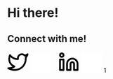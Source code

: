 # Hi there!

## Connect with me!

[![website](./img/twitter-light.svg)](https://twitter.com/Autowinto#gh-light-mode-only)
[![website](./img/twitter-dark.svg)](https://twitter.com/Autowinto#gh-dark-mode-only)
&nbsp;&nbsp;
[![website](./img/linkedin-light.svg)](https://linkedin.com/in/magnus-larsen-177361149#gh-light-mode-only)
[![website](./img/linkedin-dark.svg)](https://linkedin.com/in/magnus-larsen-177361149#gh-dark-mode-only)
1
